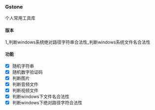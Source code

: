 ### Gstone

个人常用工具库

#### 版本

1_判断windows系统绝对路径字符串合法性_判断windows系统文件名合法性

#### 功能

- [x] 随机字符串
- [x] 随机数字验证码
- [x] 判断图片
- [x] 判断音频文件
- [x] 判断视频文件
- [x] 判断windows下文件名合法性
- [x] 判断windows下绝对路径字符合法性